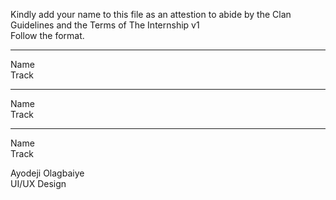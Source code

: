 Kindly add your name to this file as an attestion to abide by the Clan Guidelines and the Terms of The Internship v1
<br/> Follow the format.<br/> 
___
Name <br/>
Track 
___
Name <br/>
Track
___
Name <br/>
Track

Ayodeji Olagbaiye <br/>
UI/UX Design